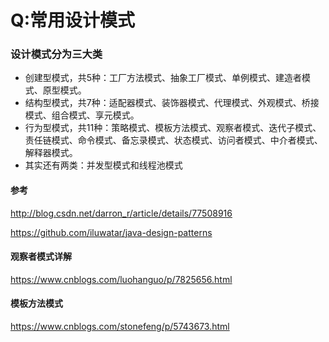 Q:常用设计模式
===
### 设计模式分为三大类
+ 创建型模式，共5种：工厂方法模式、抽象工厂模式、单例模式、建造者模式、原型模式。 
+ 结构型模式，共7种：适配器模式、装饰器模式、代理模式、外观模式、桥接模式、组合模式、享元模式。 
+ 行为型模式，共11种：策略模式、模板方法模式、观察者模式、迭代子模式、责任链模式、命令模式、备忘录模式、状态模式、访问者模式、中介者模式、解释器模式。 
+ 其实还有两类：并发型模式和线程池模式

#### 参考
http://blog.csdn.net/darron_r/article/details/77508916

https://github.com/iluwatar/java-design-patterns


#### 观察者模式详解
https://www.cnblogs.com/luohanguo/p/7825656.html


#### 模板方法模式
https://www.cnblogs.com/stonefeng/p/5743673.html
